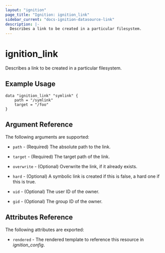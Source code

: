 ```yaml
---
layout: "ignition"
page_title: "Ignition: ignition_link"
sidebar_current: "docs-ignition-datasource-link"
description: |-
  Describes a link to be created in a particular filesystem.
---
```


# ignition\_link

Describes a link to be created in a particular filesystem.

## Example Usage

```hcl
data "ignition_link" "symlink" {
	path = "/symlink"
    target = "/foo"
}
```

## Argument Reference

The following arguments are supported:

* `path` - (Required) The absolute path to the link.

* `target` - (Required) The target path of the link.

* `overwrite` - (Optional) Overwrite the link, if it already exists.

* `hard` - (Optional) A symbolic link is created if this is false, a hard one if this is true.

* `uid` - (Optional) The user ID of the owner.

* `gid` - (Optional) The group ID of the owner.

## Attributes Reference

The following attributes are exported:

* `rendered` - The rendered template to reference this resource in _ignition_config_.

